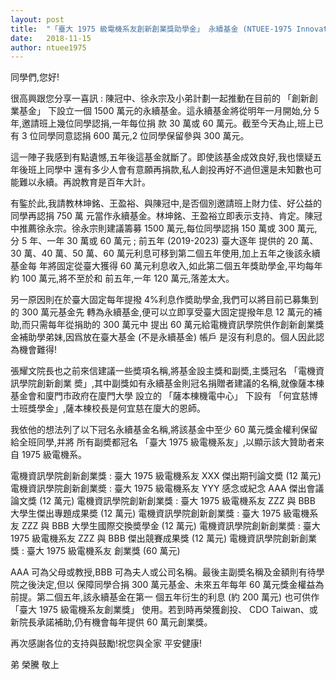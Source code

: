 ```yaml
---
layout: post
title:  "「臺大 1975 級電機系友創新創業獎助學金」 永續基金 (NTUEE-1975 Innovation and Entrepreneurship Award)"
date:   2018-11-15
author: ntuee1975
---
```

同學們,您好!


很高興跟您分享一喜訊 : 陳冠中、徐永宗及小弟計劃一起推動在目前的 「創新創業基金」 下設立一個
1500 萬元的永續基金。這永續基金將從明年一月開始,分 5 年,邀請班上幾位同學認捐,一年每位捐
款 30 萬或 60 萬元。截至今天為止,班上已有 3 位同學同意認捐 600 萬元,2 位同學保留參與 300 萬元。

這一陣子我感到有點遺憾,五年後這基金就斷了。即使該基金成效良好,我也懷疑五年後班上同學中
還有多少人會有意願再捐款,私人創投再好不過但還是未知數也可能難以永續。再說教育是百年大計。

有鍳於此,我請教林坤銘、王盈裕、與陳冠中,是否個別邀請班上財力佳、好公益的同學再認捐 750 萬
元當作永續基金。林坤銘、王盈裕立即表示支持、肯定。陳冠中推薦徐永宗。徐永宗則建議籌募 1500
萬元,每位同學認捐 150 萬或 300 萬元,分 5 年、一年 30 萬或 60 萬元 ; 前五年 (2019-2023) 臺大逐年
提供的 20 萬、30 萬、40 萬、50 萬、60 萬元利息可移到第二個五年使用,加上五年之後該永續基金每
年將固定從臺大獲得 60 萬元利息收入,如此第二個五年獎助學金,平均每年約 100 萬元,將不至於和
前五年,一年 120 萬元,落差太大。

另一原因則在於臺大固定每年提撥 4%利息作奬助學金,我們可以將目前已募集到的 300 萬元基金先
轉為永續基金,便可以立即享受臺大固定提撥年息 12 萬元的補助,而只需每年從捐助的 300 萬元中
提出 60 萬元給電機資訊學院供作創新創業獎金補助學弟妹,因爲放在臺大基金 (不是永續基金) 帳戶
是沒有利息的。個人因此認為機會難得!

張耀文院長也之前來信建議一些奬項名稱,將基金設主獎和副奬,主獎冠名 「電機資訊學院創新創業
奬」,其中副獎如有永續基金則冠名捐贈者建議的名稱,就像薩本棟基金會和廈門市政府在廈門大學
設立的 「薩本棟機電中心」 下設有 「何宜慈博士班獎學金」,薩本棟校長是何宜慈在廈大的恩師。

我依他的想法列了以下冠名永續基金名稱,將該基金中至少 60 萬元獎金權利保留給全班同學,并將
所有副奬都冠名 「臺大 1975 級電機系友」,以顯示該大贊助者来自 1975 級電機系。

電機資訊學院創新創業獎 : 臺大 1975 級電機系友 XXX 傑出期刊論文奬 (12 萬元)
電機資訊學院創新創業奬 : 臺大 1975 級電機系友 YYY 感念或紀念 AAA 傑出會議論文獎 (12 萬元)
電機資訊學院創新創業獎 : 臺大 1975 級電機系友 ZZZ 與 BBB 大學生傑出專題成果奬 (12 萬元)
電機資訊學院創新創業獎 : 臺大 1975 級電機系友 ZZZ 與 BBB 大學生國際交換奬學金 (12 萬元)
電機資訊學院創新創業奬 : 臺大 1975 級電機系友 ZZZ 與 BBB 傑出競賽成果獎 (12 萬元)
電機資訊學院創新創業獎 : 臺大 1975 級電機系友 創業獎 (60 萬元)

AAA 可為父母或教授,BBB 可為夫人或公司名稱。最後主副奬名稱及金額則有待學院之後決定,但以
保障同學合捐 300 萬元基金、未來五年每年 60 萬元獎金權益為前提。第二個五年,該永續基金在第一
個五年衍生的利息 (約 200 萬元) 也可供作 「臺大 1975 級電機系友創業獎」 使用。若到時再榮獲創投、
CDO Taiwan、或新院長承諾補助,仍有機會每年提供 60 萬元創業獎。

再次感謝各位的支持與鼓勵!祝您與全家 平安健康!

弟 榮騰 敬上
